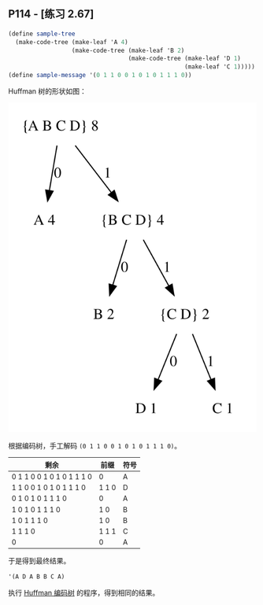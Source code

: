 ## P114 - [练习 2.67]

``` Scheme
(define sample-tree
  (make-code-tree (make-leaf 'A 4)
                  (make-code-tree (make-leaf 'B 2)
                                  (make-code-tree (make-leaf 'D 1)
                                                  (make-leaf 'C 1)))))
(define sample-message '(0 1 1 0 0 1 0 1 0 1 1 1 0))
```

Huffman 树的形状如图：

<img src="./exercise_2_67.svg"/>

根据编码树，手工解码 `(0 1 1 0 0 1 0 1 0 1 1 1 0)`。

|剩余                       | 前缀      | 符号       | 
|--------------------------|-----------|-----------|
|0 1 1 0 0 1 0 1 0 1 1 1 0 | 0         |  A         |
|1 1 0 0 1 0 1 0 1 1 1 0   | 1 1 0     |  D         |
|0 1 0 1 0 1 1 1 0         | 0         |  A         |
|1 0 1 0 1 1 1 0           | 1 0       |  B         |
|1 0 1 1 1 0               | 1 0       |  B         |
|1 1 1 0                   | 1 1 1     |  C         |
| 0                        | 0         |  A         |

于是得到最终结果。

``` Scheme
'(A D A B B C A)
```

执行 [Huffman 编码树](huffman_tree.scm) 的程序，得到相同的结果。

